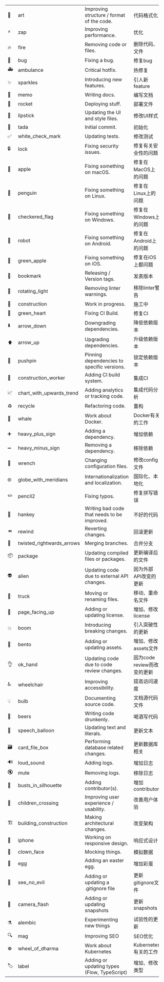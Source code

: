 |                             |                           |                                             |                             |
|-----------------------------|---------------------------|---------------------------------------------|-----------------------------|
| :art:                       | art                       | Improving structure / format of the code.   | 代码格式化                  |
| :zap:                       | zap                       | Improving performance.                      | 优化                        |
| :fire:                      | fire                      | Removing code or files.                     | 删除代码、文件              |
| :bug:                       | bug                       | Fixing a bug.                               | 修复bug                     |
| :ambulance:                 | ambulance                 | Critical hotfix.                            | 热修复                      |
| :sparkles:                  | sparkles                  | Introducing new features.                   | 引人新feature               |
| :memo:                      | memo                      | Writing docs.                               | 编写文档                    |
| :rocket:                    | rocket                    | Deploying stuff.                            | 部署文件                    |
| :lipstick:                  | lipstick                  | Updating the UI and style files.            | 修改UI样式                  |
| :tada:                      | tada                      | Initial commit.                             | 初始化                      |
| :white_check_mark:          | white_check_mark          | Updating tests.                             | 修改测试                    |
| :lock:                      | lock                      | Fixing security issues.                     | 修复有关安全性的问题        |
| :apple:                     | apple                     | Fixing something on macOS.                  | 修复在MacOS上的问题         |
| :penguin:                   | penguin                   | Fixing something on Linux.                  | 修复在Linux上的问题         |
| :checkered_flag:            | checkered_flag            | Fixing something on Windows.                | 修复在Windows上的问题       |
| :robot:                     | robot                     | Fixing something on Android.                | 修复在Android上的问题       |
| :green_apple:               | green_apple               | Fixing something on iOS.                    | 修复在iOS上都问题           |
| :bookmark:                  | bookmark                  | Releasing / Version tags.                   | 发表版本                    |
| :rotating_light:            | rotating_light            | Removing linter warnings.                   | 移除linter警告              |
| :construction:              | construction              | Work in progress.                           | 施工中                      |
| :green_heart:               | green_heart               | Fixing CI Build.                            | 修复CI                      |
| :arrow_down:                | arrow_down                | Downgrading dependencies.                   | 降低依赖版本                |
| :arrow_up:                  | arrow_up                  | Upgrading dependencies.                     | 升级依赖版本                |
| :pushpin:                   | pushpin                   | Pinning dependencies to specific versions.  | 锁定依赖版本                |
| :construction_worker:       | construction_worker       | Adding CI build system.                     | 集成CI                      |
| :chart_with_upwards_trend:  | chart_with_upwards_trend  | Adding analytics or tracking code.          | 集成代码分析                |
| :recycle:                   | recycle                   | Refactoring code.                           | 重构                        |
| :whale:                     | whale                     | Work about Docker.                          | Docker有关的工作            |
| :heavy_plus_sign:           | heavy_plus_sign           | Adding a dependency.                        | 增加依赖                    |
| :heavy_minus_sign:          | heavy_minus_sign          | Removing a dependency.                      | 移除依赖                    |
| :wrench:                    | wrench                    | Changing configuration files.               | 修改config文件              |
| :globe_with_meridians:      | globe_with_meridians      | Internationalization and localization.      | 国际化、本地化              |
| :pencil2:                   | pencil2                   | Fixing typos.                               | 修复拼写错误                |
| :hankey:                    | hankey                    | Writing bad code that needs to be improved. | 不好的代码                  |
| :rewind:                    | rewind                    | Reverting changes.                          | 回滚更新                    |
| :twisted_rightwards_arrows: | twisted_rightwards_arrows | Merging branches.                           | 合并分支                    |
| :package:                   | package                   | Updating compiled files or packages.        | 更新编译后的文件            |
| :alien:                     | alien                     | Updating code due to external API changes.  | 因为外部API改变的更新       |
| :truck:                     | truck                     | Moving or renaming files.                   | 移动、重命名文件            |
| :page_facing_up:            | page_facing_up            | Adding or updating license.                 | 增加、修改license           |
| :boom:                      | boom                      | Introducing breaking changes.               | 引入突破性的更新            |
| :bento:                     | bento                     | Adding or updating assets.                  | 增加、修改assets文件        |
| :ok_hand:                   | ok_hand                   | Updating code due to code review changes.   | 因为code review而改变的更新 |
| :wheelchair:                | wheelchair                | Improving accessibility.                    | 提高访问速度                |
| :bulb:                      | bulb                      | Documenting source code.                    | 文档源代码文件              |
| :beers:                     | beers                     | Writing code drunkenly.                     | 喝酒写代码                  |
| :speech_balloon:            | speech_balloon            | Updating text and literals.                 | 更新文本                    |
| :card_file_box:             | card_file_box             | Performing database related changes.        | 更新数据库相关              |
| :loud_sound:                | loud_sound                | Adding logs.                                | 增加日志                    |
| :mute:                      | mute                      | Removing logs.                              | 移除日志                    |
| :busts_in_silhouette:       | busts_in_silhouette       | Adding contributor(s).                      | 增加contributor             |
| :children_crossing:         | children_crossing         | Improving user experience / usability.      | 改善用户体验                |
| :building_construction:     | building_construction     | Making architectural changes.               | 改变架构                    |
| :iphone:                    | iphone                    | Working on responsive design.               | 响应式设计                  |
| :clown_face:                | clown_face                | Mocking things.                             | 模拟数据                    |
| :egg:                       | egg                       | Adding an easter egg.                       | 增加彩蛋                    |
| :see_no_evil:               | see_no_evil               | Adding or updating a .gitignore file        | 更新gitignore文件           |
| :camera_flash:              | camera_flash              | Adding or updating snapshots                | 更新snapshots               |
| :alembic:                   | alembic                   | Experimenting new things                    | 试验性的更新                |
| :mag:                       | mag                       | Improving SEO                               | SEO优化                     |
| :wheel_of_dharma:           | wheel_of_dharma           | Work about Kubernetes                       | Kubernetes有关的工作        |
| :label:                     | label                     | Adding or updating types (Flow, TypeScript) | 增加、修改类型              |
